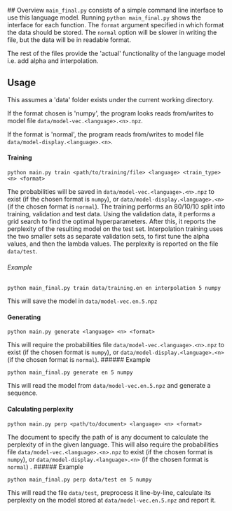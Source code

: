 ## Overview
`main_final.py` consists of a simple command line interface to use this language model. 
Running `python main_final.py` shows the interface for each function. The `format` argument specified in which format the data should be stored. The `normal` option will be slower in writing the file, but the data will be in readable format.

The rest of the files provide the 'actual' functionality of the language model i.e. add alpha and interpolation.
## Usage
This assumes a 'data' folder exists under the current working directory.

If the format chosen is 'numpy', the program looks reads from/writes to model file `data/model-vec.<language>.<n>.npz`.

If the format is 'normal',  the program reads from/writes to model file `data/model-display.<language>.<n>`.
#### Training
```
python main.py train <path/to/training/file> <language> <train_type> <n> <format>
```
The probabilities will be saved in `data/model-vec.<language>.<n>.npz` to exist (if the chosen format is `numpy`), or `data/model-display.<language>.<n>` (if the chosen format is `normal`).
The training performs an 80/10/10 split into training, validation and test data. Using the validation data, it performs a grid search to find the optimal hyperparameters. After this, it reports the perplexity of the resulting model on the test set. Interpolation training uses the two smaller sets as separate validation sets, to first tune the alpha values, and then the lambda values. The perplexity is reported on the file `data/test`.
###### Example
```
python main_final.py train data/training.en en interpolation 5 numpy
```

This will save the model in `data/model-vec.en.5.npz`
#### Generating
```
python main.py generate <language> <n> <format>
```
This will require the probabilities file `data/model-vec.<language>.<n>.npz` to exist (if the chosen format is `numpy`), or `data/model-display.<language>.<n>` (if the chosen format is `normal`).
###### Example
```
python main_final.py generate en 5 numpy
```
This will read the model from `data/model-vec.en.5.npz` and generate a sequence.
#### Calculating perplexity
```
python main.py perp <path/to/document> <language> <n> <format>
```
The document to specify the path of is any document to calculate the perplexity of in the given language.
This will also require the probabilities file `data/model-vec.<language>.<n>.npz` to exist (if the chosen format is `numpy`), or `data/model-display.<language>.<n>` (if the chosen format is `normal`) .
###### Example
```
python main_final.py perp data/test en 5 numpy
```
This will read the file `data/test`, preprocess it line-by-line, calculate its perplexity on the model stored at `data/model-vec.en.5.npz` and report it.